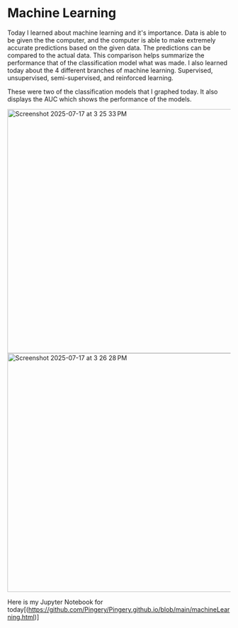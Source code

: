 # Machine Learning


Today I learned about machine learning and it's importance. Data is able to be given the the computer, and the computer is able to make extremely accurate predictions based on the given data. The predictions can be compared to the actual data. This comparison helps summarize the performance that of the classification model what was made. I also learned today about the 4 different branches of machine learning. Supervised, unsupervised, semi-supervised, and reinforced learning. 

These were two of the classification models that I graphed today. It also displays the AUC which shows the performance of the models. 

<img width="615" height="551" alt="Screenshot 2025-07-17 at 3 25 33 PM" src="https://github.com/user-attachments/assets/836d5e0f-0345-4efa-aa5e-69db8d6d65d3" />
<img width="637" height="539" alt="Screenshot 2025-07-17 at 3 26 28 PM" src="https://github.com/user-attachments/assets/14d406fc-76e1-40bb-8b34-4004941252fe" />

Here is my Jupyter Notebook for today[(https://github.com/Pingery/Pingery.github.io/blob/main/machineLearning.html)]


